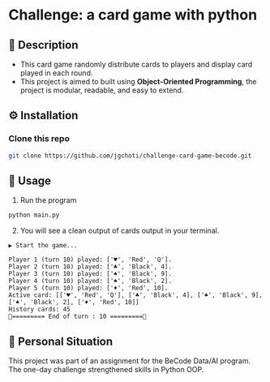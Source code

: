 # Challenge: a card game with python

## 💬 Description

- This card game randomly distribute cards to players and display card played in each round.
- This project is aimed to built using **Object-Oriented Programming**, the project is modular, readable, and easy to extend.

## ⚙️ Installation

### Clone this repo

```bash
git clone https://github.com/jgchoti/challenge-card-game-becode.git
```

## 🚀 Usage

1. Run the program

```bash
python main.py
```

2. You will see a clean output of cards output in your terminal.

```
▶️ Start the game...

Player 1 (turn 10) played: ['♥', 'Red', 'Q'].
Player 2 (turn 10) played: ['♣', 'Black', 4].
Player 3 (turn 10) played: ['♠', 'Black', 9].
Player 4 (turn 10) played: ['♠', 'Black', 2].
Player 5 (turn 10) played: ['♦', 'Red', 10].
Active card: [['♥', 'Red', 'Q'], ['♣', 'Black', 4], ['♠', 'Black', 9], ['♠', 'Black', 2], ['♦', 'Red', 10]]
History cards: 45
🌟========= End of turn : 10 =========🌟

```

## 💬 Personal Situation

This project was part of an assignment for the BeCode Data/AI program. The one-day challenge strengthened skills in Python OOP.
